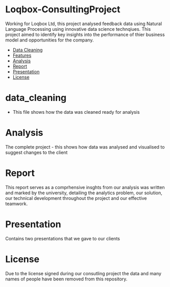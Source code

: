 # Loqbox-ConsultingProject

Working for Loqbox Ltd, this project analysed feedback data using Natural Language Processing using innovative data science technqiues. This project aimed to identify key insights into the performance of thier business model and opportunities for the company.

- [Data Cleaning](#Data_cleaning)
- [Features](#features)
- [Analysis](#Analysis)
- [Report](#report)
- [Presentation](#contributing)
- [License](#license)

# data_cleaning
- This file shows how the data was cleaned ready for analysis

# Analysis

The complete project - this shows how data was analysed and visualised to suggest changes to the client

# Report

This report serves as a comprhensive insghts from our analysis was written and marked by the university, detailing the analytics problem, our solution, our technical development throughout the project and our effective teamwork.


# Presentation

Contains two presentations that we gave to our clients

# License

Due to the license signed during our consutling project the data and many names of people have been removed from this repository.
